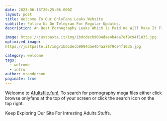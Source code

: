 ```yaml
---
date: 2023-06-16T20:25:06.000Z
layout: post
title: Welcome To Our OnlyFans Leaks Website
subtitle: Follow Us On Telegram For Regular Updates.
description: An Best Pornography Leaks Which is Paid We Will Make It Free For Everyone.

image: https://justpaste.it/img/1bdcdecb9094dae4b4aa7ef9c94f1035.jpg
optimized_image:
https://justpaste.it/img/1bdcdecb9094dae4b4aa7ef9c94f1035.jpg

category: welcome
tags:
  - welcome
  - intro
author: mranderson
paginate: true
---
```


Welcome to <a href="#">Afultsfile.fun!</a>, To search for pornography mega files either click browse onlyfans at the top of your screen or click the search icon on the top right.


Keep Exploring Our Site For Intresting Adults Stuffs.